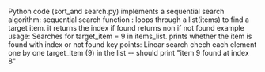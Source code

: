 Python code (sort_and search.py) 
implements a sequential search algorithm: 
sequential search function : loops through a list(items) to find a target item. 
it returns the index if found
returns non if not found 
example usage: Searches for target_item = 9 in items_list.
prints whether the item is found with index or not found
key points:
Linear search chech each element one by one 
target_item (9) in the list -- should print "item 9 found at index 8"
